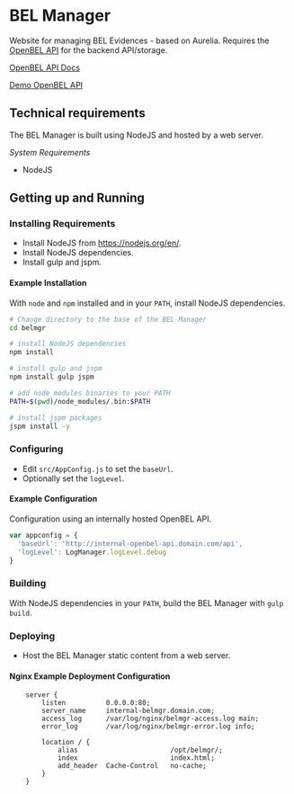 # BEL Manager

Website for managing BEL Evidences - based on Aurelia.  Requires the [OpenBEL API][OpenBEL API] for the backend API/storage.

[OpenBEL API Docs][OpenBEL API Docs]

[Demo OpenBEL API][Demo OpenBEL API]

## Technical requirements

The BEL Manager is built using NodeJS and hosted by a web server.

*System Requirements*

- NodeJS

## Getting up and Running

### Installing Requirements

- Install NodeJS from https://nodejs.org/en/.
- Install NodeJS dependencies.
- Install gulp and jspm.

#### Example Installation

With ``node`` and ``npm`` installed and in your ``PATH``, install NodeJS
dependencies.

```bash
# Change directory to the base of the BEL Manager
cd belmgr

# install NodeJS dependencies
npm install

# install gulp and jspm
npm install gulp jspm

# add node_modules binaries to your PATH
PATH=$(pwd)/node_modules/.bin:$PATH

# install jspm packages
jspm install -y
```

### Configuring

- Edit ``src/AppConfig.js`` to set the ``baseUrl``.
- Optionally set the ``logLevel``.

#### Example Configuration

Configuration using an internally hosted OpenBEL API.

```javascript
var appconfig = {
  'baseUrl': 'http://internal-openbel-api.domain.com/api',
  'logLevel': LogManager.logLevel.debug
}
```

### Building

With NodeJS dependencies in your ``PATH``, build the BEL Manager with
``gulp build``.

### Deploying

- Host the BEL Manager static content from a web server.

#### Nginx Example Deployment Configuration

```
    server {
        listen          0.0.0.0:80;
        server_name     internal-belmgr.domain.com;
        access_log      /var/log/nginx/belmgr-access.log main;
        error_log       /var/log/nginx/belmgr-error.log info;

        location / { 
            alias                       /opt/belmgr/;
            index                       index.html;
            add_header  Cache-Control   no-cache;
        }   
    }   
```

[OpenBEL API]:      https://github.com/OpenBEL/openbel-api
[OpenBEL API Docs]: http://next.belframework.org/
[Demo OpenBEL API]: http://next.belframework.org/api
